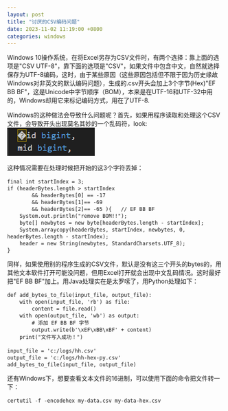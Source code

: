 ```yaml
---
layout: post
title: "讨厌的CSV编码问题"
date: 2023-11-02 11:19:00 +0800
categories: windows
--- 
```


Windows 10操作系统，在将Excel另存为CSV文件时，有两个选择：靠上面的选项是"CSV UTF-8"，靠下面的选项是"CSV"，如果文件中包含中文，自然就选择保存为UTF-8编码，这时，由于某些原因（这些原因包括但不限于因为历史缘故Windows对非英文的默认编码问题），生成的.csv开头会加上3个字节(Hex)"EF BB BF"，这是Unicode中字节顺序（BOM），本来是在UTF-16和UTF-32中用的，Windows却用它来标记编码方式，用在了UTF-8.

Windows的这种做法会导致什么问题呢？首先，如果用程序读取和处理这个CSV文件，会导致开头出现莫名其妙的一个乱码符，look: ![image](/images/2023-11-02.png)  

这种情况需要在处理时候把开始的这3个字符丢掉：

```
final int startIndex = 3;
if (headerBytes.length > startIndex 
        && headerBytes[0] == -17 
        && headerBytes[1]== -69 
        && headerBytes[2]== -65 ){   // EF BB BF
	System.out.println("remove BOM!!");
	byte[] newbytes = new byte[headerBytes.length - startIndex];
	System.arraycopy(headerBytes, startIndex, newbytes, 0, headerBytes.length - startIndex);
	header = new String(newbytes, StandardCharsets.UTF_8);
}
```

同样，如果使用别的程序生成的CSV文件，默认是没有这三个开头的bytes的，用其他文本软件打开可能没问题，但用Excel打开就会出现中文乱码情况。这时最好把"EF BB BF"加上。用Java处理实在是太罗嗦了，用Python处理如下：

```
def add_bytes_to_file(input_file, output_file):
    with open(input_file, 'rb') as file:
        content = file.read()
    with open(output_file, 'wb') as output:
        # 添加 EF BB BF 字节
        output.write(b'\xEF\xBB\xBF' + content)
    print("文件写入成功！")
 
input_file = 'c:/logs/hh.csv'
output_file = 'c:/logs/hh-hex-py.csv'
add_bytes_to_file(input_file, output_file)
```

还有Windows下，想要查看文本文件的16进制，可以使用下面的命令把文件转一下：

```
certutil -f -encodehex my-data.csv my-data-hex.csv
```
